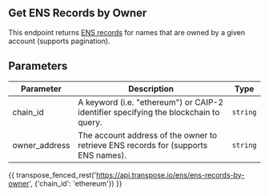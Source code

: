 ## Get ENS Records by Owner

This endpoint returns [ENS records](../models/ENS%20Record%20Model.md) for names that are owned by a given account (supports pagination).

## Parameters
| Parameter     | Description                                                                          | Type     |
|---------------|--------------------------------------------------------------------------------------|----------|
| chain_id      | A keyword (i.e. "ethereum") or CAIP-2 identifier specifying the blockchain to query. | `string` | 
| owner_address | The account address of the owner to retrieve ENS records for (supports ENS names).   | `string` | 

{{ transpose_fenced_rest('https://api.transpose.io/ens/ens-records-by-owner', {'chain_id': 'ethereum'}) }}